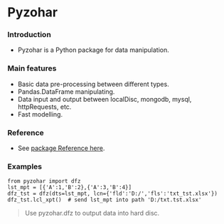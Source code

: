 # Pyzohar  

### Introduction
 - Pyzohar is a Python package for data manipulation.  

### Main features  
  - Basic data pre-processing between different types.  
  - Pandas.DataFrame manipulating.  
  - Data input and output between localDisc, mongodb, mysql, httpRequests, etc.  
  - Fast modelling.  

### Reference 
 - See [package Reference here](https://www.xzzsmeadow.com).  

### Examples  
```
from pyzohar import dfz
lst_mpt = [{'A':1,'B':2},{'A':3,'B':4}]
dfz_tst = dfz(dts=lst_mpt, lcn={'fld':'D:/','fls':'txt_tst.xlsx'})
dfz_tst.lcl_xpt()  # send lst_mpt into path 'D:/txt.tst.xlsx'
```
> Use pyzohar.dfz to output data into hard disc.  

